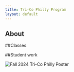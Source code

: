 ```yaml
---
title: Tri-Co Philly Program
layout: default
---
```


## About

##Classes

##Student work

![Fall 2024 Tri-Co Philly Poster](https://drive.google.com/file/d/13gyfRhOhi0MBMjf6BOm04DvFqRZOeRGE/view?usp=drive_link)
